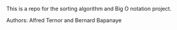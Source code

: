 This is a repo for the sorting algorithm and Big O notation project.

Authors: Alfred Ternor and Bernard Bapanaye